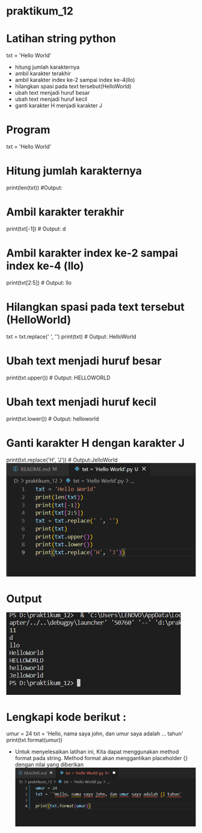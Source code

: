 # praktikum_12

# Latihan string python
txt = 'Hello World'
- hitung jumlah karakternya
- ambil karakter terakhir
- ambil karakter index ke-2 sampai index ke-4(llo)
- hilangkan spasi pada text tersebut(HelloWorld)
- ubah text menjadi huruf besar
- ubah text menjadi huruf kecil
- ganti karakter H menjadi karakter J

# Program
txt = 'Hello World'

# Hitung jumlah karakternya
print(len(txt)) #Output:

# Ambil karakter terakhir
print(txt[-1]) # Output: d

# Ambil karakter index ke-2 sampai index ke-4 (llo)
print(txt[2:5])  # Output: llo

# Hilangkan spasi pada text tersebut (HelloWorld)
txt = txt.replace(' ', '')
print(txt)  # Output: HelloWorld

# Ubah text menjadi huruf besar
print(txt.upper())  # Output: HELLOWORLD

# Ubah text menjadi huruf kecil
print(txt.lower())  # Output: helloworld

# Ganti karakter H dengan karakter J
print(txt.replace('H', 'J'))  # Output:JelloWorld
![img](pap/2.png)

# Output
![img](pap/1.png)

# Lengkapi kode berikut :
umur = 24 txt = 'Hello, nama saya john, dan umur saya adalah ... tahun' print(txt.format(umur))

- Untuk menyelesaikan latihan ini, Kita dapat menggunakan method format pada string. Method format akan menggantikan placeholder {} dengan nilai yang diberikan
![img](pap/3.png)